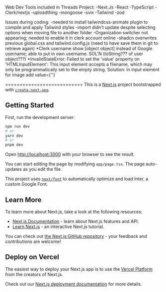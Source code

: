 Web Dev Tools included in Threads Project:
-Next.Js
-React
-TypeScript
-Clerk/nextjs
-uploadthing
-mongoose
-svix
-Tailwind
-zod

Issues during coding:
-needed to install tailwindcss-animate plugin to compile and apply Tailwind styles
-import didn't update despite selecting options when moving file to another folder
-Organization switcher not appearing; needed to enable it in clerk account online
-shadcn overwrites previous global.css and tailwind.config.js (need to have save them in git to retrieve again)
*Clerk username show [object object] instead of Google username; able to put in own username. SOL'N (toString??? of user object???)
*InvalidStateError: Failed to set the 'value' property on 'HTMLInputElement': This input element accepts a filename, which may only be programmatically set to the empty string. Solution: In input element for image add value={''}

===========================
This is a [Next.js](https://nextjs.org/) project bootstrapped with [`create-next-app`](https://github.com/vercel/next.js/tree/canary/packages/create-next-app).

## Getting Started

First, run the development server:

```bash
npm run dev
# or
yarn dev
# or
pnpm dev
```

Open [http://localhost:3000](http://localhost:3000) with your browser to see the result.

You can start editing the page by modifying `app/page.tsx`. The page auto-updates as you edit the file.

This project uses [`next/font`](https://nextjs.org/docs/basic-features/font-optimization) to automatically optimize and load Inter, a custom Google Font.

## Learn More

To learn more about Next.js, take a look at the following resources:

- [Next.js Documentation](https://nextjs.org/docs) - learn about Next.js features and API.
- [Learn Next.js](https://nextjs.org/learn) - an interactive Next.js tutorial.

You can check out [the Next.js GitHub repository](https://github.com/vercel/next.js/) - your feedback and contributions are welcome!

## Deploy on Vercel

The easiest way to deploy your Next.js app is to use the [Vercel Platform](https://vercel.com/new?utm_medium=default-template&filter=next.js&utm_source=create-next-app&utm_campaign=create-next-app-readme) from the creators of Next.js.

Check out our [Next.js deployment documentation](https://nextjs.org/docs/deployment) for more details.
